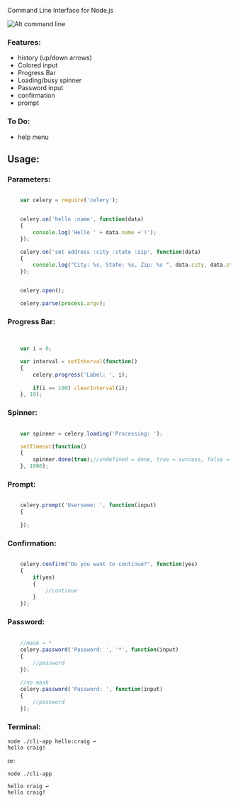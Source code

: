 Command Line Interface for Node.js 

![Alt command line](http://i.imgur.com/DA77U.png)

### Features:

- history (up/down arrows)
- Colored input
- Progress Bar
- Loading/busy spinner
- Password input
- confirmation 
- prompt

### To Do:

- help menu

## Usage:


### Parameters:

```javascript

	var celery = require('celery');


	celery.on('hello :name', function(data)
	{
		console.log('Hello ' + data.name +'!');
	});

	celery.on('set address :city :state :zip', function(data)
	{
		console.log("City: %s, State: %s, Zip: %s ", data.city, data.state, data.zip);
	});


	celery.open();

	celery.parse(process.argv);
```

### Progress Bar:

```javascript


	var i = 0;

	var interval = setInterval(function()
	{
		celery.progress('Label: ', i);
		
		if(i == 100) clearInterval(i);
	}, 10);

```

### Spinner:

```javascript

	var spinner = celery.loading('Processing: ');

	setTimeout(function()
	{
		spinner.done(true);//undefined = done, true = success, false = fail
	}, 1000);
````

### Prompt:

```javascript

	celery.prompt('Username: ', function(input)
	{
		
	});
````

### Confirmation:

```javascript

	celery.confirm("Do you want to continue?", function(yes)
	{
		if(yes)
		{
			//continue
		}
	});
```

### Password:

```javascript
	
	//mask = *
	celery.password('Password: ', '*', function(input)
	{
		//password
	});

	//no mask
	celery.password('Password: ', function(input)
	{
		//password
	});


```

### Terminal:

	node ./cli-app hello:craig ↩
	hello craig!
or:

	node ./cli-app

	hello craig ↩
	hello craig!


